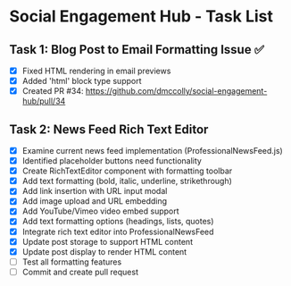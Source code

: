 # Social Engagement Hub - Task List

## Task 1: Blog Post to Email Formatting Issue ✅
- [x] Fixed HTML rendering in email previews
- [x] Added 'html' block type support
- [x] Created PR #34: https://github.com/dmccolly/social-engagement-hub/pull/34

## Task 2: News Feed Rich Text Editor
- [x] Examine current news feed implementation (ProfessionalNewsFeed.js)
- [x] Identified placeholder buttons need functionality
- [x] Create RichTextEditor component with formatting toolbar
- [x] Add text formatting (bold, italic, underline, strikethrough)
- [x] Add link insertion with URL input modal
- [x] Add image upload and URL embedding
- [x] Add YouTube/Vimeo video embed support
- [x] Add text formatting options (headings, lists, quotes)
- [x] Integrate rich text editor into ProfessionalNewsFeed
- [x] Update post storage to support HTML content
- [x] Update post display to render HTML content
- [ ] Test all formatting features
- [ ] Commit and create pull request